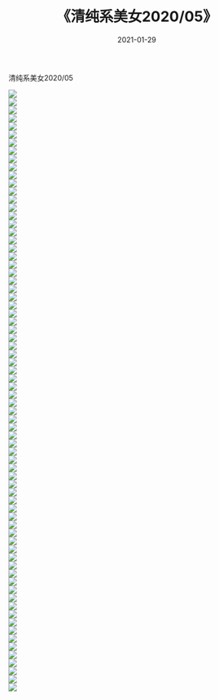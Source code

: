 ﻿---
layout: post
title:  《清纯系美女2020/05》
date:   2021-01-29
img: http://pic.660000.xyz/1:/清纯系美女/2020/05/000.jpg
categories: [美女, 清纯, 唯美]
---

清纯系美女2020/05

 ![](http://pic.660000.xyz/1:/清纯系美女/2020/05/001.jpeg) <br>![](http://pic.660000.xyz/1:/清纯系美女/2020/05/002.jpeg) <br>![](http://pic.660000.xyz/1:/清纯系美女/2020/05/003.jpeg) <br>![](http://pic.660000.xyz/1:/清纯系美女/2020/05/004.jpeg) <br>![](http://pic.660000.xyz/1:/清纯系美女/2020/05/005.jpeg) <br>![](http://pic.660000.xyz/1:/清纯系美女/2020/05/006.jpeg) <br>![](http://pic.660000.xyz/1:/清纯系美女/2020/05/007.jpeg) <br>![](http://pic.660000.xyz/1:/清纯系美女/2020/05/008.jpeg) <br>![](http://pic.660000.xyz/1:/清纯系美女/2020/05/009.jpeg) <br>![](http://pic.660000.xyz/1:/清纯系美女/2020/05/010.jpeg) <br>![](http://pic.660000.xyz/1:/清纯系美女/2020/05/011.jpeg) <br>![](http://pic.660000.xyz/1:/清纯系美女/2020/05/012.jpeg) <br>![](http://pic.660000.xyz/1:/清纯系美女/2020/05/013.jpeg) <br>![](http://pic.660000.xyz/1:/清纯系美女/2020/05/014.jpeg) <br>![](http://pic.660000.xyz/1:/清纯系美女/2020/05/015.jpeg) <br>![](http://pic.660000.xyz/1:/清纯系美女/2020/05/016.jpeg) <br>![](http://pic.660000.xyz/1:/清纯系美女/2020/05/017.jpeg) <br>![](http://pic.660000.xyz/1:/清纯系美女/2020/05/018.jpeg) <br>![](http://pic.660000.xyz/1:/清纯系美女/2020/05/019.jpeg) <br>![](http://pic.660000.xyz/1:/清纯系美女/2020/05/020.jpeg) <br>![](http://pic.660000.xyz/1:/清纯系美女/2020/05/021.jpeg) <br>![](http://pic.660000.xyz/1:/清纯系美女/2020/05/022.jpeg) <br>![](http://pic.660000.xyz/1:/清纯系美女/2020/05/023.jpeg) <br>![](http://pic.660000.xyz/1:/清纯系美女/2020/05/024.jpeg) <br>![](http://pic.660000.xyz/1:/清纯系美女/2020/05/025.jpeg) <br>![](http://pic.660000.xyz/1:/清纯系美女/2020/05/026.jpeg) <br>![](http://pic.660000.xyz/1:/清纯系美女/2020/05/027.jpeg) <br>![](http://pic.660000.xyz/1:/清纯系美女/2020/05/028.jpeg) <br>![](http://pic.660000.xyz/1:/清纯系美女/2020/05/029.jpeg) <br>![](http://pic.660000.xyz/1:/清纯系美女/2020/05/030.jpeg) <br>![](http://pic.660000.xyz/1:/清纯系美女/2020/05/031.jpeg) <br>![](http://pic.660000.xyz/1:/清纯系美女/2020/05/032.jpeg) <br>![](http://pic.660000.xyz/1:/清纯系美女/2020/05/033.jpeg) <br>![](http://pic.660000.xyz/1:/清纯系美女/2020/05/034.jpeg) <br>![](http://pic.660000.xyz/1:/清纯系美女/2020/05/035.jpeg) <br>![](http://pic.660000.xyz/1:/清纯系美女/2020/05/036.jpeg) <br>![](http://pic.660000.xyz/1:/清纯系美女/2020/05/037.jpeg) <br>![](http://pic.660000.xyz/1:/清纯系美女/2020/05/038.jpeg) <br>![](http://pic.660000.xyz/1:/清纯系美女/2020/05/039.jpeg) <br>![](http://pic.660000.xyz/1:/清纯系美女/2020/05/040.jpeg) <br>![](http://pic.660000.xyz/1:/清纯系美女/2020/05/041.jpeg) <br>![](http://pic.660000.xyz/1:/清纯系美女/2020/05/042.jpeg) <br>![](http://pic.660000.xyz/1:/清纯系美女/2020/05/043.jpeg) <br>![](http://pic.660000.xyz/1:/清纯系美女/2020/05/044.jpeg) <br>![](http://pic.660000.xyz/1:/清纯系美女/2020/05/045.jpeg) <br>![](http://pic.660000.xyz/1:/清纯系美女/2020/05/046.jpeg) <br>![](http://pic.660000.xyz/1:/清纯系美女/2020/05/047.jpeg) <br>![](http://pic.660000.xyz/1:/清纯系美女/2020/05/048.jpeg) <br>![](http://pic.660000.xyz/1:/清纯系美女/2020/05/049.jpeg) <br>![](http://pic.660000.xyz/1:/清纯系美女/2020/05/050.jpeg) <br>![](http://pic.660000.xyz/1:/清纯系美女/2020/05/051.jpeg) <br>![](http://pic.660000.xyz/1:/清纯系美女/2020/05/052.jpeg) <br>![](http://pic.660000.xyz/1:/清纯系美女/2020/05/053.jpeg) <br>![](http://pic.660000.xyz/1:/清纯系美女/2020/05/054.jpeg) <br>![](http://pic.660000.xyz/1:/清纯系美女/2020/05/055.jpeg) <br>![](http://pic.660000.xyz/1:/清纯系美女/2020/05/056.jpeg) <br>![](http://pic.660000.xyz/1:/清纯系美女/2020/05/057.jpeg) <br>![](http://pic.660000.xyz/1:/清纯系美女/2020/05/058.jpeg) <br>![](http://pic.660000.xyz/1:/清纯系美女/2020/05/059.jpeg) <br>![](http://pic.660000.xyz/1:/清纯系美女/2020/05/060.jpeg) <br>![](http://pic.660000.xyz/1:/清纯系美女/2020/05/061.jpeg) <br>![](http://pic.660000.xyz/1:/清纯系美女/2020/05/062.jpeg) <br>![](http://pic.660000.xyz/1:/清纯系美女/2020/05/063.jpeg) <br>![](http://pic.660000.xyz/1:/清纯系美女/2020/05/064.jpeg) <br>![](http://pic.660000.xyz/1:/清纯系美女/2020/05/065.jpeg) <br>![](http://pic.660000.xyz/1:/清纯系美女/2020/05/066.jpeg) <br>![](http://pic.660000.xyz/1:/清纯系美女/2020/05/067.jpeg) <br>![](http://pic.660000.xyz/1:/清纯系美女/2020/05/068.jpeg) <br>![](http://pic.660000.xyz/1:/清纯系美女/2020/05/069.jpeg) <br>![](http://pic.660000.xyz/1:/清纯系美女/2020/05/070.jpeg) <br>![](http://pic.660000.xyz/1:/清纯系美女/2020/05/071.jpeg) <br>![](http://pic.660000.xyz/1:/清纯系美女/2020/05/072.jpeg) <br>![](http://pic.660000.xyz/1:/清纯系美女/2020/05/073.jpeg) <br>![](http://pic.660000.xyz/1:/清纯系美女/2020/05/074.jpeg) <br>